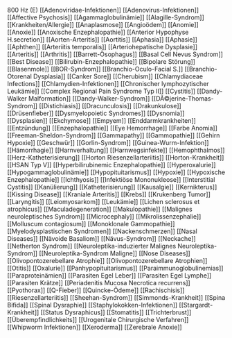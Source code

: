 800 Hz (E)
[[Adenoviridae-Infektionen]]
[[Adenovirus-Infektionen]]
[[Affective Psychosis]]
[[Agammaglobulinämie]]
[[Alagille-Syndrom]]
[[Krankheiten/Allergie]]
[[Anaplasmose]]
[[Angioödem]]
[[Anomie]]
[[Anoxie]]
[[Anoxische Enzephalopathie]]
[[Anterior Hypophyse H.secretion]]
[[Aorten-Arteritis]]
[[Aortitis]]
[[Aphasia]]
[[Aphasie]]
[[Aphthen]]
[[Arteriitis temporalis]]
[[Arteriohepatische Dysplasie]]
[[Arteritis]]
[[Arthritis]]
[[Barrett-Ösophagus]]
[[Basal Cell Nevus Syndrom]]
[[Best Disease]]
[[Bilirubin-Enzephalopathie]]
[[Bipolare Störung]]
[[Blasenmole]]
[[BOR-Syndrom]]
[[Branchio-Oculo-Facial S.]]
[[Branchio-Otorenal Dysplasia]]
[[Canker Sore]]
[[Cherubism]]
[[Chlamydiaceae Infections]]
[[Chlamydien-Infektionen]]
[[Chronischer lymphozytischer Leukämie]]
[[Complex Regional Pain Syndrome Typ II]]
[[Cystitis]]
[[Dandy-Walker Malformation]]
[[Dandy-Walker-Syndrom]]
[[DÃ©jerine-Thomas-Syndrom]]
[[Distichiasis]]
[[Dracunculosis]]
[[Drakunkulose]]
[[Drüsenfieber]]
[[Dysmyelopoietic Syndromes]]
[[Dysnomia]]
[[Dysplasien]]
[[Ekchymose]]
[[Empyem]]
[[Enddarmkrankheiten]]
[[Entzündung]]
[[Enzephalopathie]]
[[Eye Hemorrhage]]
[[Farbe Anomia]]
[[Freeman-Sheldon-Syndrom]]
[[Gammapathy]]
[[Gammopathie]]
[[Gehirn Hypoxie]]
[[Geschwür]]
[[Gorlin-Syndrom]]
[[Guinea-Wurm-Infektion]]
[[Hämorrhagie]]
[[Harnverhaltung]]
[[Harnwegsinfekte]]
[[Hemophthalmos]]
[[Herz-Katheterisierung]]
[[Horton Riesenzellarteriitis]]
[[Horton-Krankheit]]
[[HSAN Typ V]]
[[Hyperbilirubinemic Enzephalopathie]]
[[Hyperoxalurie]]
[[Hypogammaglobulinämie]]
[[Hypopituitarismus]]
[[Hypoxie]]
[[Hypoxische Enzephalopathie]]
[[Ichthyosis]]
[[Infektiöse Mononukleose]]
[[Interstitial Cystitis]]
[[Kanülierung]]
[[Katheterisierung]]
[[Kausalgie]]
[[Kernikterus]]
[[Kissing Disease]]
[[Kraniale Arteritis]]
[[Krebs]]
[[Krukenberg Tumor]]
[[Laryngitis]]
[[Leiomyosarkom]]
[[Leukämie]]
[[Lichen sclerosus et atrophicus]]
[[Maculadegeneration]]
[[Makulopathie]]
[[Malignes neuroleptisches Syndrom]]
[[Microcephaly]]
[[Mikrolissenzephalie]]
[[Molluscum contagiosum]]
[[Monoklonale Gammopathie]]
[[Myelodysplastischen Syndromen]]
[[Nackenschmerzen]]
[[Nasal Diseases]]
[[Nävoide Basaliom]]
[[Nävus-Syndrom]]
[[Neckache]]
[[Netherton Syndrom]]
[[Neuroleptika-induzierter Malignes Neuroleptika-Syndrom]]
[[Neuroleptika-Syndrom Maligne]]
[[Nose Diseases]]
[[Olivopontozerebellare Atrophie]]
[[Olivopontozerebellare Atrophien]]
[[Otitis]]
[[Oxalurie]]
[[Panhypopituitarismus]]
[[Paraimmunoglobulinemias]]
[[Paraproteinämien]]
[[Parasiten Egel Leber]]
[[Parasiten Egel Lymphe]]
[[Parasiten Krätze]]
[[Periadenitis Mucosa Necrotica recurrens]]
[[Pyothorax]]
[[Q-Fieber]]
[[Quincke-Ödeme]]
[[Rachischisis]]
[[Riesenzellarteriitis]]
[[Sheehan-Syndrom]]
[[Simmonds-Krankheit]]
[[Spina Bifida]]
[[Spinal Dysraphie]]
[[Staphylokokken-Infektionen]]
[[Stargardt-Krankheit]]
[[Status Dysraphicus]]
[[Stomatitis]]
[[Trichterbrust]]
[[Überempfindlichkeits]]
[[Urogenitale Chirurgische Verfahren]]
[[Whipworm Infektionen]]
[[Xeroderma]]
[[Zerebrale Anoxie]]